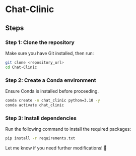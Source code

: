 # Chat-Clinic  

## Steps  

### Step 1: Clone the repository  
Make sure you have Git installed, then run:  
```bash
git clone <repository_url>
cd Chat-Clinic
```  

### Step 2: Create a Conda environment  
Ensure Conda is installed before proceeding.  

```bash
conda create -n chat_clinic python=3.10 -y
conda activate chat_clinic
```  

### Step 3: Install dependencies  
Run the following command to install the required packages:  

```bash
pip install -r requirements.txt
```  

Let me know if you need further modifications! 🚀